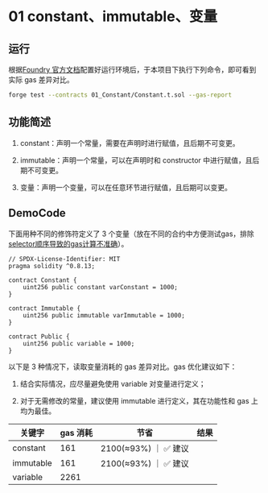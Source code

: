 # 01 constant、immutable、变量

## 运行

根据[Foundry 官方文档](https://getfoundry.sh/)配置好运行环境后，于本项目下执行下列命令，即可看到实际 gas 差异对比。

```bash
forge test --contracts 01_Constant/Constant.t.sol --gas-report
```

## 功能简述

1. constant：声明一个常量，需要在声明时进行赋值，且后期不可变更。

2. immutable：声明一个常量，可以在声明时和 constructor 中进行赋值，且后期不可变更。

3. 变量：声明一个变量，可以在任意环节进行赋值，且后期可以变更。

## DemoCode

下面用种不同的修饰符定义了 3 个变量（放在不同的合约中方便测试gas，排除[selector顺序导致的gas计算不准确](https://github.com/WTFAcademy/WTF-gas-optimization/blob/main/14_MethodIdSort/readme.md)）。

```solidity
// SPDX-License-Identifier: MIT
pragma solidity ^0.8.13;

contract Constant {
    uint256 public constant varConstant = 1000;
}

contract Immutable {
    uint256 public immutable varImmutable = 1000;
}

contract Public {
    uint256 public variable = 1000;
}
```

以下是 3 种情况下，读取变量消耗的 gas 差异对比。gas 优化建议如下：

1. 结合实际情况，应尽量避免使用 variable 对变量进行定义；

2. 对于无需修改的常量，建议使用 immutable 进行定义，其在功能性和 gas 上均为最佳。

| 关键字    | gas 消耗 | 节省                  | 结果 |
| --------- | -------- | --------------------- | ---- |
| constant  | 161    | 2100(≈93%) ｜ ✅ 建议 |
| immutable | 161      | 2100(≈93%) ｜ ✅ 建议 |
| variable  | 2261 |                       |      |
